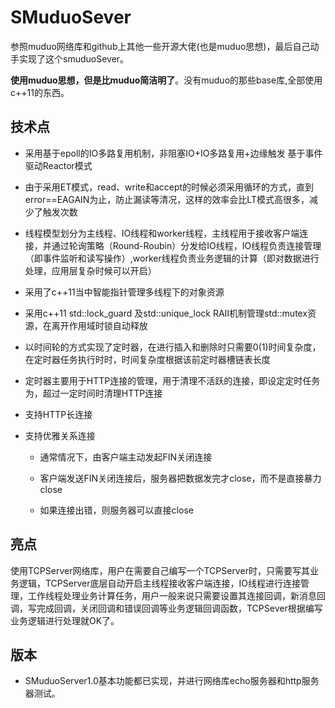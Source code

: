 # SMuduoSever

参照muduo网络库和github上其他一些开源大佬(也是muduo思想)，最后自己动手实现了这个smuduoSever。

**使用muduo思想，但是比muduo简洁明了**。没有muduo的那些base库,全部使用c++11的东西。



## 技术点

- 采用基于epoll的IO多路复用机制，非阻塞IO+IO多路复用+边缘触发  基于事件驱动Reactor模式

- 由于采用ET模式，read、write和accept的时候必须采用循环的方式，直到error==EAGAIN为止，防止漏读等清况，这样的效率会比LT模式高很多，减少了触发次数

- 线程模型划分为主线程、IO线程和worker线程，主线程用于接收客户端连接，并通过轮询策略（Round-Roubin）分发给IO线程，IO线程负责连接管理（即事件监听和读写操作）,worker线程负责业务逻辑的计算（即对数据进行处理，应用层复杂时候可以开启）

- 采用了c++11当中智能指针管理多线程下的对象资源

- 采用c++11 std::lock_guard 及std::unique_lock RAII机制管理std::mutex资源，在离开作用域时锁自动释放

- 以时间轮的方式实现了定时器，在进行插入和删除时只需要0(1)时间复杂度，在定时器任务执行时时，时间复杂度根据该前定时器槽链表长度

- 定时器主要用于HTTP连接的管理，用于清理不活跃的连接，即设定定时任务为，超过一定时间时清理HTTP连接

- 支持HTTP长连接

- 支持优雅关系连接

  - 通常情况下，由客户端主动发起FIN关闭连接

  - 客户端发送FIN关闭连接后，服务器把数据发完才close，而不是直接暴力close

  - 如果连接出错，则服务器可以直接close

    

## 亮点

使用TCPServer网络库，用户在需要自己编写一个TCPServer时，只需要写其业务逻辑，TCPServer底层自动开启主线程接收客户端连接，IO线程进行连接管理，工作线程处理业务计算任务，用户一般来说只需要设置其连接回调，新消息回调，写完成回调，关闭回调和错误回调等业务逻辑回调函数，TCPSever根据编写业务逻辑进行处理就OK了。

## 版本

- SMuduoServer1.0基本功能都已实现，并进行网络库echo服务器和http服务器测试。
